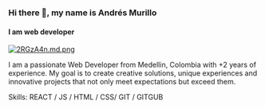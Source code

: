### Hi there 👋, my name is Andrés Murillo
#### I am web developer
[![2RGzA4n.md.png](https://iili.io/2RGzA4n.md.png)](https://freeimage.host/i/2RGzA4n)

I am a passionate Web Developer from Medellin, Colombia with +2 years of experience. My goal is to create creative solutions, unique experiences and innovative projects that not only meet expectations but exceed them.

Skills:  REACT / JS / HTML / CSS/ GIT / GITGUB









